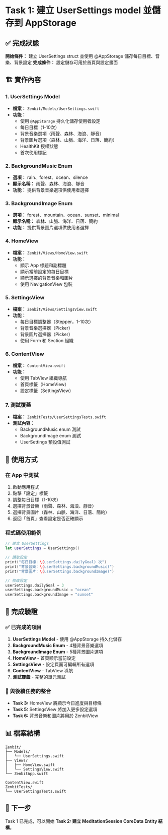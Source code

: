 # Task 1: 建立 UserSettings model 並儲存到 AppStorage

## ✅ 完成狀態

**開始條件：** 建立 UserSettings struct 並使用 @AppStorage 儲存每日目標、音樂、背景設定
**完成條件：** 設定儲存可用於首頁與設定畫面

## 🏗️ 實作內容

### 1. UserSettings Model
- **檔案：** `Zenbit/Models/UserSettings.swift`
- **功能：**
  - 使用 `@AppStorage` 持久化儲存使用者設定
  - 每日目標（1-10次）
  - 背景音樂選項（雨聲、森林、海浪、靜音）
  - 背景圖片選項（森林、山脈、海洋、日落、簡約）
  - HealthKit 授權狀態
  - 首次使用標記

### 2. BackgroundMusic Enum
- **選項：** rain、forest、ocean、silence
- **顯示名稱：** 雨聲、森林、海浪、靜音
- **功能：** 提供背景音樂選項供使用者選擇

### 3. BackgroundImage Enum
- **選項：** forest、mountain、ocean、sunset、minimal
- **顯示名稱：** 森林、山脈、海洋、日落、簡約
- **功能：** 提供背景圖片選項供使用者選擇

### 4. HomeView
- **檔案：** `Zenbit/Views/HomeView.swift`
- **功能：**
  - 顯示 App 標題和副標題
  - 顯示當前設定的每日目標
  - 顯示選擇的背景音樂和圖片
  - 使用 NavigationView 包裝

### 5. SettingsView
- **檔案：** `Zenbit/Views/SettingsView.swift`
- **功能：**
  - 每日目標調整器（Stepper，1-10次）
  - 背景音樂選擇器（Picker）
  - 背景圖片選擇器（Picker）
  - 使用 Form 和 Section 組織

### 6. ContentView
- **檔案：** `ContentView.swift`
- **功能：**
  - 使用 TabView 組織導航
  - 首頁標籤（HomeView）
  - 設定標籤（SettingsView）

### 7. 測試覆蓋
- **檔案：** `ZenbitTests/UserSettingsTests.swift`
- **測試內容：**
  - BackgroundMusic enum 測試
  - BackgroundImage enum 測試
  - UserSettings 預設值測試

## 📱 使用方式

### 在 App 中測試
1. 啟動應用程式
2. 點擊「設定」標籤
3. 調整每日目標（1-10次）
4. 選擇背景音樂（雨聲、森林、海浪、靜音）
5. 選擇背景圖片（森林、山脈、海洋、日落、簡約）
6. 返回「首頁」查看設定是否正確顯示

### 程式碼使用範例
```swift
// 建立 UserSettings
let userSettings = UserSettings()

// 讀取設定
print("每日目標：\(userSettings.dailyGoal) 次")
print("背景音樂：\(userSettings.backgroundMusic)")
print("背景圖片：\(userSettings.backgroundImage)")

// 修改設定
userSettings.dailyGoal = 3
userSettings.backgroundMusic = "ocean"
userSettings.backgroundImage = "sunset"
```

## 🎯 完成驗證

### ✅ 已完成的項目
1. **UserSettings Model** - 使用 @AppStorage 持久化儲存
2. **BackgroundMusic Enum** - 4種背景音樂選項
3. **BackgroundImage Enum** - 5種背景圖片選項
4. **HomeView** - 首頁顯示當前設定
5. **SettingsView** - 設定頁面可編輯所有選項
6. **ContentView** - TabView 導航
7. **測試覆蓋** - 完整的單元測試

### 🔄 與後續任務的整合
- **Task 3:** HomeView 將顯示今日進度與目標條
- **Task 5:** SettingsView 將加入更多設定選項
- **Task 6:** 背景音樂和圖片將用於 ZenbitView

## 📊 檔案結構

```
Zenbit/
├── Models/
│   └── UserSettings.swift
├── Views/
│   ├── HomeView.swift
│   └── SettingsView.swift
└── ZenbitApp.swift

ContentView.swift
ZenbitTests/
└── UserSettingsTests.swift
```

## 🚀 下一步

Task 1 已完成，可以開始 **Task 2: 建立 MeditationSession CoreData Entity 結構**。 